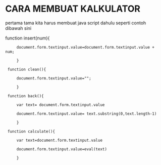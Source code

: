 <h1>CARA MEMBUAT KALKULATOR</h1>
pertama tama kita harus membuat java script dahulu seperti contoh dibawah sini


 function insert(num){
 
	     document.form.textinput.value=document.form.textinput.value + num;
      
		 }
   
	 function clean(){
  
	     document.form.textinput.value="";
      
		 }
   
	 function back(){
  
	     var text= document.form.textinput.value
      
	     document.form.textinput.value= text.substring(0,text.length-1)
      
	     }
      
	 function calculate(){
  
	     var text=document.form.textinput.value
      
		 document.form.textinput.value=eval(text)
   
		 }
